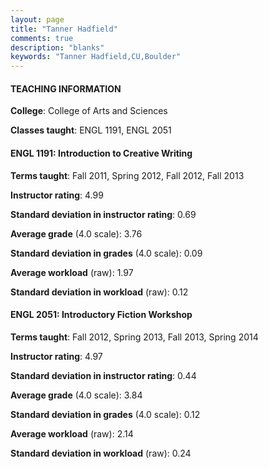```yaml
---
layout: page
title: "Tanner Hadfield" 
comments: true
description: "blanks"
keywords: "Tanner Hadfield,CU,Boulder"
---
```

<head>
<script src="https://ajax.googleapis.com/ajax/libs/jquery/2.1.3/jquery.min.js"></script>
<script src="https://dl.dropboxusercontent.com/s/pc42nxpaw1ea4o9/highcharts.js?dl=0"></script>
<!-- <script src="../assets/js/highcharts.js"></script> -->
<style type="text/css">@font-face {
	font-family: "Bebas Neue";
	src: url(https://www.filehosting.org/file/details/544349/BebasNeue Regular.otf) format("opentype");
	}
	h1.Bebas { 
		font-family: "Bebas Neue", Verdana, Tahoma;
	}
</style>
</head>
	   
#### TEACHING INFORMATION

**College**: College of Arts and Sciences

**Classes taught**: ENGL 1191, ENGL 2051

#### ENGL 1191: Introduction to Creative Writing

**Terms taught**: Fall 2011, Spring 2012, Fall 2012, Fall 2013

**Instructor rating**: 4.99

**Standard deviation in instructor rating**: 0.69

**Average grade** (4.0 scale): 3.76

**Standard deviation in grades** (4.0 scale): 0.09

**Average workload** (raw): 1.97

**Standard deviation in workload** (raw): 0.12

#### ENGL 2051: Introductory Fiction Workshop

**Terms taught**: Fall 2012, Spring 2013, Fall 2013, Spring 2014

**Instructor rating**: 4.97

**Standard deviation in instructor rating**: 0.44

**Average grade** (4.0 scale): 3.84

**Standard deviation in grades** (4.0 scale): 0.12

**Average workload** (raw): 2.14

**Standard deviation in workload** (raw): 0.24

